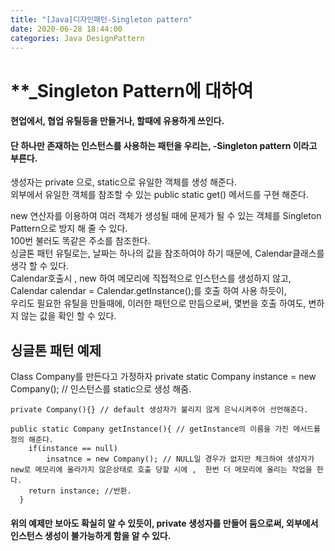 ```yaml
---
title: "[Java]디자인패턴-Singleton pattern"
date: 2020-06-28 18:44:00 
categories: Java DesignPattern
---
```




# **_Singleton Pattern에 대하여
#### 현업에서, 협업 유틸등을 만들거나, 할때에 유용하게 쓰인다. 
#### 단 하나만 존재하는 인스턴스를 사용하는 패턴을 우리는,  -Singleton pattern 이라고 부른다.

생성자는 private 으로, static으로 유일한 객체를 생성 해준다.<br>
외부에서 유일한 객체를 참조할 수 있는 public static get() 메서드를 구현 해준다.<br>

new 연산자를 이용하여 여러 객체가 생성될 때에 문제가 될 수 있는 객체를 Singleton Pattern으로 방지 해 줄 수 있다.<br>
100번 불러도 똑같은 주소를 참조한다.<br>
싱글톤 패턴 유틸로는, 날짜는 하나의 값을 참조하여야 하기 때문에, Calendar클래스를 생각 할 수 있다.<br>
Calendar호출시 , new 하여 메모리에 직접적으로 인스턴스를 생성하지 않고, Calendar calendar = Calendar.getInstance();를 호출 하여 사용 하듯이,<br>
우리도 필요한 유틸을 만들때에, 이러한 패턴으로 만듬으로써, 몇번을 호출 하여도, 변하지 않는 값을 확인 할 수 있다.<br>

## 싱글톤 패턴 예제
Class Company를 만든다고 가정하자
private static Company instance = new Company(); // 인스턴스를 static으로 생성 해줌.
    
    private Company(){} // default 생성자가 불리지 않게 은닉시켜주어 선언해준다.
    
    public static Company getInstance(){ // getInstance의 이름을 가진 메서드를 정의 해준다.
        if(instance == null)
            insatnce = new Company(); // NULL일 경우가 없지만 체크하여 생성자가 new로 메모리에 올라가지 않은상태로 호출 당할 시에 ,  한번 더 메모리에 올리는 작업을 한다.
        return instance; //반환.
      }

#### 위의 예제만 보아도 확실히 알 수 있듯이, private 생성자를 만들어 둠으로써, 외부에서 인스턴스 생성이 불가능하게 함을 알 수 있다.



